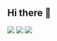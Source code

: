 ## Hi there 👋

<!--
**stks56/stks56** is a ✨ _special_ ✨ repository because its `README.md` (this file) appears on your GitHub profile.

Here are some ideas to get you started:

- 🔭 I’m currently working on ...
- 🌱 I’m currently learning ...
- 👯 I’m looking to collaborate on ...
- 🤔 I’m looking for help with ...
- 💬 Ask me about ...
- 📫 How to reach me: ...
- 😄 Pronouns: ...
- ⚡ Fun fact: ...
-->

![](http://github-profile-summary-cards.vercel.app/api/cards/profile-details?username=stks56&theme=transparent)
![](http://github-profile-summary-cards.vercel.app/api/cards/stats?username=stks56&theme=transparent)
![](http://github-profile-summary-cards.vercel.app/api/cards/most-commit-language?username=stks56&theme=transparent&exclude=HCL,Dockerfile,Shell)
